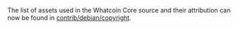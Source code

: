 The list of assets used in the Whatcoin Core source and their attribution can now be found in [contrib/debian/copyright](../contrib/debian/copyright).
